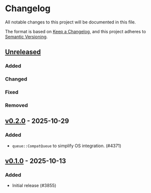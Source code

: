 # Changelog

All notable changes to this project will be documented in this file.

The format is based on [Keep a Changelog](https://keepachangelog.com/en/1.0.0/),
and this project adheres to [Semantic Versioning](https://semver.org/spec/v2.0.0.html).

## [Unreleased]

### Added


### Changed


### Fixed


### Removed


## [v0.2.0] - 2025-10-29

### Added

- `queue::CompatQueue` to simplify OS integration. (#4371)

## [v0.1.0] - 2025-10-13

### Added

- Initial release (#3855)

[v0.1.0]: https://github.com/esp-rs/esp-hal/releases/tag/esp-radio-rtos-driver-v0.1.0
[v0.2.0]: https://github.com/esp-rs/esp-hal/compare/esp-radio-rtos-driver-v0.1.0...esp-radio-rtos-driver-v0.2.0
[Unreleased]: https://github.com/esp-rs/esp-hal/compare/esp-radio-rtos-driver-v0.2.0...HEAD
